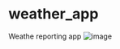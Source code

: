 # weather_app
 Weathe reporting app
![image](https://user-images.githubusercontent.com/74077388/124383214-2c9aad80-dcc3-11eb-94f0-3340fe8f2ef7.png)
